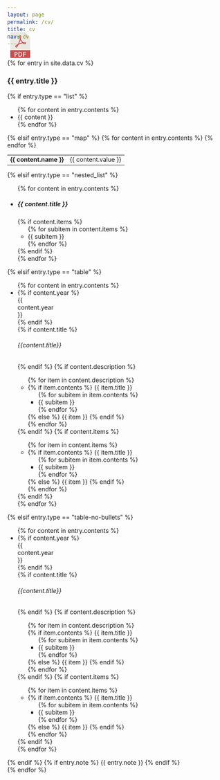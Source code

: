 ```yaml
---
layout: page
permalink: /cv/
title: cv
nav: cv
---
```


<!-- Place PDF download link at the top right. -->
<div class="row" style="margin-top: -3.5em;">
	<a class="ml-auto mr-2" href="/assets/pdf/xuxintang_cv.pdf" target="_blank">
	  <img height="60px" src="/assets/img/pdf_icon.svg">
	</a>
</div>

<div class="cv">
	{% for entry in site.data.cv %}
		<div class="card mt-3 p-3">
			<h3 class="card-title">{{ entry.title }}</h3>
			<div>
			{% if entry.type == "list" %}
				<ul class="card-text font-weight-light list-group list-group-flush">
				{% for content in entry.contents %}
					<li class="list-group-item">{{ content }}</li>
				{% endfor %}
				</ul>
			{% elsif entry.type == "map" %}
				<table class="table table-sm table-borderless">
					{% for content in entry.contents %}
						<tr>
							<td class="p-0 pr-2 font-weight-bold text-right"><b>{{ content.name }}</b></td>
							<td class="p-0 pl-2 font-weight-light text-left">{{ content.value }}</td>
						</tr>
					{% endfor %}
				</table>
			{% elsif entry.type == "nested_list" %}
				<ul class="card-text font-weight-light list-group list-group-flush">
				{% for content in entry.contents %}
					<li class="list-group-item">
					<h5 class="font-italic">{{ content.title }}</h5>
					{% if content.items %}
						<ul class="subitems">
								{% for subitem in content.items %}
									<li><span class="subitem">{{ subitem }}</span></li>
								{% endfor %}
								</ul>
							{% endif %}
					</li>
				{% endfor %}
				</ul>
			{% elsif entry.type == "table" %}
				<ul class="card-text font-weight-light list-group list-group-flush">
				{% for content in entry.contents %}
					<li class="list-group-item">
						<div class="row">
							{% if content.year %}
								<div class="col-xs-2 cl-sm-2 col-md-auto text-left" style="width: 90px;">
									<span class="badge font-weight-bold light-green darken-1 text-uppercase align-middle" style="width: 90px;">
										{{ content.year }}
									</span>
								</div>
							{% endif %}
							<div class="col-xs-10 cl-sm-10 col-md mt-2 mt-md-0">
								{% if content.title %}
								<h6 class="title font-weight-bold ml-1 ml-md-4">{{content.title}}</h6>
								{% endif %}
								{% if content.description %}
									<ul class="items">
										{% for item in content.description %}
										    <li>
												{% if item.contents %}
													<span class="item-title">{{ item.title }}</span>
													<ul class="subitems">
													{% for subitem in item.contents %}
														<li><span class="subitem">{{ subitem }}</span></li>
													{% endfor %}
													</ul>
												{% else %}
													<span class="item">{{ item }}</span>
												{% endif %}
											</li>
										{% endfor %}
									</ul>
								{% endif %}
								{% if content.items %}
									<ul class="items">
										{% for item in content.items %}
											<li>
												{% if item.contents %}
													<span class="item-title">{{ item.title }}</span>
													<ul class="subitems">
													{% for subitem in item.contents %}
														<li><span class="subitem">{{ subitem }}</span></li>
													{% endfor %}
													</ul>
												{% else %}
													<span class="item">{{ item }}</span>
												{% endif %}
											</li>
										{% endfor %}
									</ul>
								{% endif %}
							</div>
						</div>
					</li>
				{% endfor %}
				</ul>
            {% elsif entry.type == "table-no-bullets" %}
                <ul class="card-text font-weight-light list-group list-group-flush">
                {% for content in entry.contents %}
                    <li class="list-group-item">
                        <div class="row">
                            {% if content.year %}
                                <div class="col-xs-2 cl-sm-2 col-md-auto text-left" style="width: 90px;">
                                    <span class="badge font-weight-bold light-green darken-1 text-uppercase align-middle" style="width: 90px;">
                                        {{ content.year }}
                                    </span>
                                </div>
                            {% endif %}
                            <div class="col-xs-10 cl-sm-10 col-md mt-2 mt-md-0">
                                {% if content.title %}
                                <h6 class="title font-weight-bold ml-1 ml-md-4">{{content.title}}</h6>
                                {% endif %}
                                {% if content.description %}
                                    <ul class="items">
                                        {% for item in content.description %}
                                            <li style="list-style-type: none;">
                                                {% if item.contents %}
                                                    <span class="item-title">{{ item.title }}</span>
                                                    <ul class="subitems">
                                                    {% for subitem in item.contents %}
                                                        <li><span class="subitem">{{ subitem }}</span></li>
                                                    {% endfor %}
                                                    </ul>
                                                {% else %}
                                                    <span class="item">{{ item }}</span>
                                                {% endif %}
                                            </li>
                                        {% endfor %}
                                    </ul>
                                {% endif %}
                                {% if content.items %}
                                    <ul class="items">
                                        {% for item in content.items %}
                                            <li>
                                                {% if item.contents %}
                                                    <span class="item-title">{{ item.title }}</span>
                                                    <ul class="subitems">
                                                    {% for subitem in item.contents %}
                                                        <li><span class="subitem">{{ subitem }}</span></li>
                                                    {% endfor %}
                                                    </ul>
                                                {% else %}
                                                    <span class="item">{{ item }}</span>
                                                {% endif %}
                                            </li>
                                        {% endfor %}
                                    </ul>
                                {% endif %}
                            </div>
                        </div>
                    </li>
                {% endfor %}
                </ul>
            {% endif %}
            {% if entry.note %}
                <span class="card-text font-weight-light">{{ entry.note }}</span>
            {% endif %}
			</div>
		</div>
	{% endfor %}
</div>

